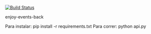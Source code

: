 [![Build Status](https://travis-ci.org/arq1nnySu/enjoy-events-back.svg)](https://travis-ci.org/arq1nnySu/enjoy-events-back)

enjoy-events-back


Para instalar: pip install -r requirements.txt 
Para correr: python api.py